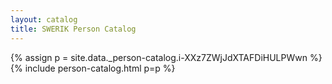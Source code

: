 ```yaml
---
layout: catalog
title: SWERIK Person Catalog
---
```

{% assign p = site.data._person-catalog.i-XXz7ZWjJdXTAFDiHULPWwn %}
{% include person-catalog.html p=p %}

